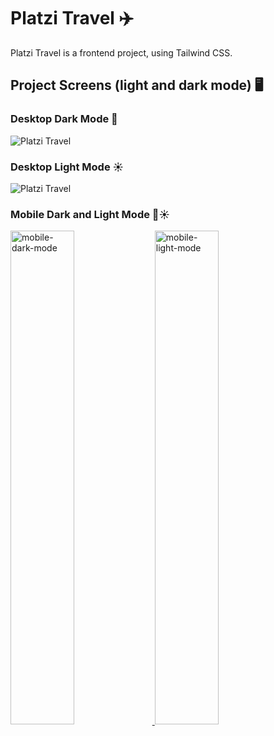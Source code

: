 # Platzi Travel ✈️
Platzi Travel is a frontend project, using Tailwind CSS.

## Project Screens (light and dark mode) 🖥️
### Desktop Dark Mode 🌙
![Platzi Travel](https://github.com/tonybarquera/Platzi-Travel/blob/main/public/img/desktop-dark.webp)

### Desktop Light Mode ☀️
![Platzi Travel](https://github.com/tonybarquera/Platzi-Travel/blob/main/public/img/desktop-light.webp)

### Mobile Dark and Light Mode 🌙☀️
<a href='#' target='_blank'>
  <img width='45%' src='https://github.com/tonybarquera/Platzi-Travel/blob/main/public/img/mobile-dark.webp' alt='mobile-dark-mode' />
</a>
<a href='#' target='_blank'>
  <span width='8%'></span>
</a>
<a href='#' target='_blank'>
  <img width='45%' src='https://github.com/tonybarquera/Platzi-Travel/blob/main/public/img/mobile-light.webp' alt='mobile-light-mode' />
</a>